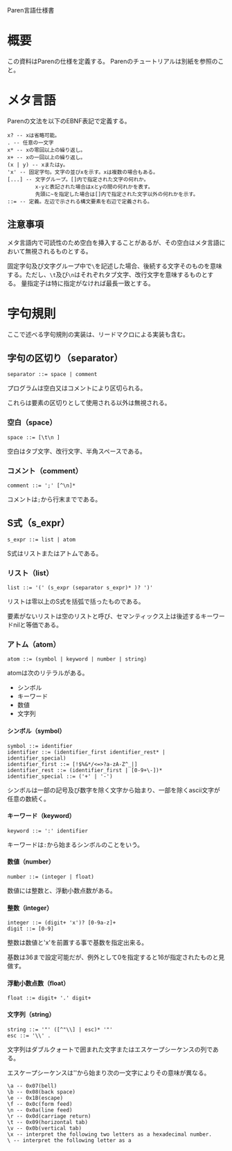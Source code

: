 Paren言語仕様書

# 概要
この資料はParenの仕様を定義する。
Parenのチュートリアルは別紙を参照のこと。

# メタ言語
Parenの文法を以下のEBNF表記で定義する。

    x? -- xは省略可能。
    . -- 任意の一文字
    x* -- xの零回以上の繰り返し。
    x+ -- xの一回以上の繰り返し。
    (x | y) -- xまたはy。
    'x' -- 固定字句。文字の並びxを示す。xは複数の場合もある。
    [...] -- 文字グループ。[]内で指定された文字の何れか。
             x-yと表記された場合はxとyの間の何れかを表す。
             先頭に~を指定した場合は[]内で指定された文字以外の何れかを示す。
    ::= -- 定義。左辺で示される構文要素を右辺で定義される。

## 注意事項
メタ言語内で可読性のため空白を挿入することがあるが、その空白はメタ言語において無視されるものとする。

固定字句及び文字グループ中で`\`を記述した場合、後続する文字そのものを意味する。ただし、`\t`及び`\n`はそれぞれタブ文字、改行文字を意味するものとする。
量指定子は特に指定がなければ最長一致とする。

# 字句規則
ここで述べる字句規則の実装は、リードマクロによる実装も含む。

## 字句の区切り（separator）

    separator ::= space | comment

プログラムは空白又はコメントにより区切られる。

これらは要素の区切りとして使用される以外は無視される。

### 空白（space）

    space ::= [\t\n ]

空白はタブ文字、改行文字、半角スペースである。

### コメント（comment）

    comment ::= ';' [^\n]*

コメントは`;`から行末までである。

## S式（s_expr）

    s_expr ::= list | atom

S式はリストまたはアトムである。

### リスト（list）

    list ::= '(' (s_expr (separator s_expr)* )? ')'

リストは零以上のS式を括弧で括ったものである。

要素がないリストは空のリストと呼び、セマンティックス上は後述するキーワードnilと等価である。

### アトム（atom）

    atom ::= (symbol | keyword | number | string)

atomは次のリテラルがある。

- シンボル
- キーワード
- 数値
- 文字列

#### シンボル（symbol）

    symbol ::= identifier
    identifier ::= (identifier_first identifier_rest* | identifier_special)
    identifier_first ::= [!$%&*/<=>?a-zA-Z^_|]
    identifier_rest ::= (identifier_first | [0-9+\-])*
    identifier_special ::= ('+' | '-')

シンボルは一部の記号及び数字を除く文字から始まり、一部を除くascii文字が任意の数続く。

#### キーワード（keyword）

    keyword ::= ':' identifier

キーワードは`:`から始まるシンボルのことをいう。

#### 数値（number）

    number ::= (integer | float)

数値には整数と、浮動小数点数がある。

#### 整数（integer）

    integer ::= (digit+ 'x')? [0-9a-z]+
    digit ::= [0-9]

整数は数値と'x'を前置する事で基数を指定出来る。

基数は36まで設定可能だが、例外として0を指定すると16が指定されたものと見做す。

#### 浮動小数点数（float）

    float ::= digit+ '.' digit+

#### 文字列（string）

    string ::= '"' ([^"\\] | esc)* '"'
    esc ::= '\\' .

文字列はダブルクォートで囲まれた文字またはエスケープシーケンスの列である。

エスケープシーケンスは'\'から始まり次の一文字によりその意味が異なる。

    \a -- 0x07(bell)
    \b -- 0x08(back space)
    \e -- 0x1B(escape)
    \f -- 0x0c(form feed)
    \n -- 0x0a(line feed)
    \r -- 0x0d(carriage return)
    \t -- 0x09(horizontal tab)
    \v -- 0x0b(vertical tab)
    \x -- interpret the following two letters as a hexadecimal number.
    \ -- interpret the following letter as a 
